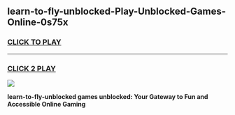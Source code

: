 
## learn-to-fly-unblocked-Play-Unblocked-Games-Online-0s75x
<h3>
<a href="https://premium76.site?title=learn-to-fly-unblocked&ref=25A">CLICK TO PLAY</a></h3>
<hr>

<h3>
<a href="https://premium76.site?title=learn-to-fly-unblocked&ref=25A">CLICK 2 PLAY</a>
  
</h3>

<a href="https://premium76.site?title=learn-to-fly-unblocked&ref=25A"><img src="https://clearcache.store/games.png"></a>


**learn-to-fly-unblocked games unblocked: Your Gateway to Fun and Accessible Online Gaming**
